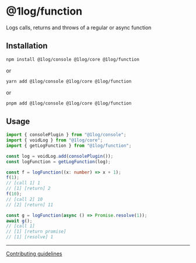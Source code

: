 # @1log/function

Logs calls, returns and throws of a regular or async function

## Installation

```bash
npm install @1log/console @1log/core @1log/function
```

or

```bash
yarn add @1log/console @1log/core @1log/function
```

or

```bash
pnpm add @1log/console @1log/core @1log/function
```

## Usage

```ts
import { consolePlugin } from "@1log/console";
import { voidLog } from "@1log/core";
import { getLogFunction } from "@1log/function";

const log = voidLog.add(consolePlugin());
const logFunction = getLogFunction(log);

const f = logFunction((x: number) => x + 1);
f(1);
// [call 1] 1
// [1] [return] 2
f(10);
// [call 2] 10
// [2] [return] 11

const g = logFunction(async () => Promise.resolve(1));
await g();
// [call 1]
// [1] [return promise]
// [1] [resolve] 1
```

---

[Contributing guidelines](https://github.com/ivan7237d/1log/blob/master/.github/CONTRIBUTING.md)
